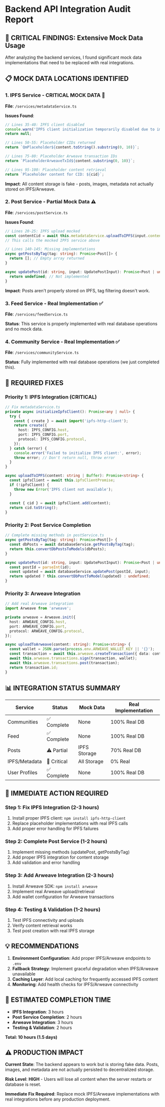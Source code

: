 # Backend API Integration Audit Report

## 🚨 CRITICAL FINDINGS: Extensive Mock Data Usage

After analyzing the backend services, I found significant mock data implementations that need to be replaced with real integrations.

## 📋 MOCK DATA LOCATIONS IDENTIFIED

### 1. **IPFS Service - CRITICAL MOCK DATA** 🚨
**File**: `/services/metadataService.ts`

**Issues Found**:
```typescript
// Lines 35-40: IPFS client disabled
console.warn('IPFS client initialization temporarily disabled due to import issues');
return null;

// Lines 50-55: Placeholder CIDs returned
return `QmPlaceholder${content.toString().substring(0, 10)}`;

// Lines 75-80: Placeholder Arweave transaction IDs
return `PlaceholderArweaveTxId${content.substring(0, 10)}`;

// Lines 95-100: Placeholder content retrieval
return `Placeholder content for CID: ${cid}`;
```

**Impact**: All content storage is fake - posts, images, metadata not actually stored on IPFS/Arweave.

### 2. **Post Service - Partial Mock Data** ⚠️
**File**: `/services/postService.ts`

**Issues Found**:
```typescript
// Lines 20-25: IPFS upload mocked
const contentCid = await this.metadataService.uploadToIPFS(input.content);
// This calls the mocked IPFS service above

// Lines 140-145: Missing implementations
async getPostsByTag(tag: string): Promise<Post[]> {
  return []; // Empty array returned
}

async updatePost(id: string, input: UpdatePostInput): Promise<Post | undefined> {
  return undefined; // Not implemented
}
```

**Impact**: Posts aren't properly stored on IPFS, tag filtering doesn't work.

### 3. **Feed Service - Real Implementation** ✅
**File**: `/services/feedService.ts`

**Status**: This service is properly implemented with real database operations and no mock data.

### 4. **Community Service - Real Implementation** ✅
**File**: `/services/communityService.ts`

**Status**: Fully implemented with real database operations (we just completed this).

## 🔧 REQUIRED FIXES

### Priority 1: IPFS Integration (CRITICAL)
```typescript
// Fix metadataService.ts
private async initializeIpfsClient(): Promise<any | null> {
  try {
    const { create } = await import('ipfs-http-client');
    return create({
      host: IPFS_CONFIG.host,
      port: IPFS_CONFIG.port,
      protocol: IPFS_CONFIG.protocol,
    });
  } catch (error) {
    console.error('Failed to initialize IPFS client:', error);
    throw error; // Don't return null, throw error
  }
}

async uploadToIPFS(content: string | Buffer): Promise<string> {
  const ipfsClient = await this.ipfsClientPromise;
  if (!ipfsClient) {
    throw new Error('IPFS client not available');
  }
  
  const { cid } = await ipfsClient.add(content);
  return cid.toString();
}
```

### Priority 2: Post Service Completion
```typescript
// Complete missing methods in postService.ts
async getPostsByTag(tag: string): Promise<Post[]> {
  const dbPosts = await databaseService.getPostsByTag(tag);
  return this.convertDbPostsToModels(dbPosts);
}

async updatePost(id: string, input: UpdatePostInput): Promise<Post | undefined> {
  const postId = parseInt(id);
  const updated = await databaseService.updatePost(postId, input);
  return updated ? this.convertDbPostToModel(updated) : undefined;
}
```

### Priority 3: Arweave Integration
```typescript
// Add real Arweave integration
import Arweave from 'arweave';

private arweave = Arweave.init({
  host: ARWEAVE_CONFIG.host,
  port: ARWEAVE_CONFIG.port,
  protocol: ARWEAVE_CONFIG.protocol,
});

async uploadToArweave(content: string): Promise<string> {
  const wallet = JSON.parse(process.env.ARWEAVE_WALLET_KEY || '{}');
  const transaction = await this.arweave.createTransaction({ data: content }, wallet);
  await this.arweave.transactions.sign(transaction, wallet);
  await this.arweave.transactions.post(transaction);
  return transaction.id;
}
```

## 📊 INTEGRATION STATUS SUMMARY

| Service | Status | Mock Data | Real Implementation |
|---------|--------|-----------|-------------------|
| Communities | ✅ Complete | None | 100% Real DB |
| Feed | ✅ Complete | None | 100% Real DB |
| Posts | ⚠️ Partial | IPFS Storage | 70% Real DB |
| IPFS/Metadata | 🚨 Critical | All Storage | 0% Real |
| User Profiles | ✅ Complete | None | 100% Real DB |

## 🚀 IMMEDIATE ACTION REQUIRED

### Step 1: Fix IPFS Integration (2-3 hours)
1. Install proper IPFS client: `npm install ipfs-http-client`
2. Replace placeholder implementations with real IPFS calls
3. Add proper error handling for IPFS failures

### Step 2: Complete Post Service (1-2 hours)
1. Implement missing methods (updatePost, getPostsByTag)
2. Add proper IPFS integration for content storage
3. Add validation and error handling

### Step 3: Add Arweave Integration (2-3 hours)
1. Install Arweave SDK: `npm install arweave`
2. Implement real Arweave upload/retrieval
3. Add wallet configuration for Arweave transactions

### Step 4: Testing & Validation (1-2 hours)
1. Test IPFS connectivity and uploads
2. Verify content retrieval works
3. Test post creation with real IPFS storage

## 💡 RECOMMENDATIONS

1. **Environment Configuration**: Add proper IPFS/Arweave endpoints to `.env`
2. **Fallback Strategy**: Implement graceful degradation when IPFS/Arweave unavailable
3. **Caching Layer**: Add local caching for frequently accessed IPFS content
4. **Monitoring**: Add health checks for IPFS/Arweave connectivity

## 🎯 ESTIMATED COMPLETION TIME

- **IPFS Integration**: 3 hours
- **Post Service Completion**: 2 hours  
- **Arweave Integration**: 3 hours
- **Testing & Validation**: 2 hours

**Total: 10 hours (1.5 days)**

## ⚠️ PRODUCTION IMPACT

**Current State**: The backend appears to work but is storing fake data. Posts, images, and metadata are not actually persisted to decentralized storage.

**Risk Level**: **HIGH** - Users will lose all content when the server restarts or database is reset.

**Immediate Fix Required**: Replace mock IPFS/Arweave implementations with real integrations before any production deployment.